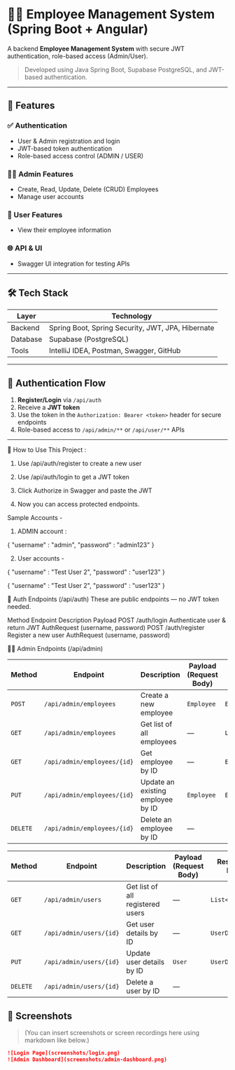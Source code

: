 # 🧑‍💼 Employee Management System (Spring Boot + Angular)

A backend **Employee Management System** with secure JWT authentication, role-based access (Admin/User).

> Developed using Java Spring Boot, Supabase PostgreSQL, and JWT-based authentication.

---

## 📌 Features

### ✅ Authentication
- User & Admin registration and login
- JWT-based token authentication
- Role-based access control (ADMIN / USER)

### 🧑‍💼 Admin Features
- Create, Read, Update, Delete (CRUD) Employees
- Manage user accounts

### 👤 User Features
- View their employee information

### 🌐 API & UI
- Swagger UI integration for testing APIs

---

## 🛠️ Tech Stack

| Layer     | Technology                                      |
|-----------|--------------------------------------------------|
| Backend   | Spring Boot, Spring Security, JWT, JPA, Hibernate |
| Database  | Supabase (PostgreSQL)                            |
| Tools     | IntelliJ IDEA, Postman, Swagger, GitHub          |

---

## 🔐 Authentication Flow

1. **Register/Login** via `/api/auth`
2. Receive a **JWT token**
3. Use the token in the `Authorization: Bearer <token>` header for secure endpoints
4. Role-based access to `/api/admin/**` or `/api/user/**` APIs

---
🧪 How to Use This Project :
1) Use /api/auth/register to create a new user

2) Use /api/auth/login to get a JWT token

3) Click Authorize in Swagger and paste the JWT

4) Now you can access protected endpoints.

Sample Accounts -
1) ADMIN account :
    
{
    "username" : "admin",
    "password" : "admin123"
}

2) User accounts - 

{
    "username" : "Test User 2",
    "password" : "user123"
}

{
    "username" : "Test User 2",
    "password" : "user123"
}

🔐 Auth Endpoints (/api/auth)
These are public endpoints — no JWT token needed.

Method	Endpoint	Description	Payload
POST	/auth/login	Authenticate user & return JWT	AuthRequest (username, password)
POST	/auth/register	Register a new user	AuthRequest (username, password)

🧑‍💼 Admin Endpoints (/api/admin)

| Method   | Endpoint                    | Description                       | Payload (Request Body) | Response DTO        |
| -------- | --------------------------- | --------------------------------- | ---------------------- | ------------------- |
| `POST`   | `/api/admin/employees`      | Create a new employee             | `Employee`             | `EmployeeDTO`       |
| `GET`    | `/api/admin/employees`      | Get list of all employees         | —                      | `List<EmployeeDTO>` |
| `GET`    | `/api/admin/employees/{id}` | Get employee by ID                | —                      | `EmployeeDTO`       |
| `PUT`    | `/api/admin/employees/{id}` | Update an existing employee by ID | `Employee`             | `EmployeeDTO`       |
| `DELETE` | `/api/admin/employees/{id}` | Delete an employee by ID          | —                      |                     |


| Method   | Endpoint                | Description                      | Payload (Request Body) | Response DTO     |
| -------- | ----------------------- | -------------------------------- | ---------------------- | ---------------- |
| `GET`    | `/api/admin/users`      | Get list of all registered users | —                      | `List<UserDTO>`  |
| `GET`    | `/api/admin/users/{id}` | Get user details by ID           | —                      | `UserDTO`        |
| `PUT`    | `/api/admin/users/{id}` | Update user details by ID        | `User`                 | `UserDTO`        |
| `DELETE` | `/api/admin/users/{id}` | Delete a user by ID              | —                      |                  |

## 📸 Screenshots

> (You can insert screenshots or screen recordings here using markdown like below.)

```markdown
![Login Page](screenshots/login.png)
![Admin Dashboard](screenshots/admin-dashboard.png)
